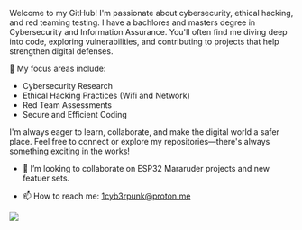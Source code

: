 Welcome to my GitHub! I'm passionate about cybersecurity, ethical hacking, and red teaming testing. I have a bachlores and masters degree in Cybersecurity and Information Assurance. You'll often find me diving deep into code, exploring vulnerabilities, and contributing to projects that help strengthen digital defenses. 

🔑 My focus areas include:
- Cybersecurity Research
- Ethical Hacking Practices (Wifi and Network)
- Red Team Assessments
- Secure and Efficient Coding

I'm always eager to learn, collaborate, and make the digital world a safer place. Feel free to connect or explore my repositories—there's always something exciting in the works!

- 👯 I’m looking to collaborate on ESP32 Mararuder projects and new featuer sets.

- 📫 How to reach me: 1cyb3rpunk@proton.me

<a href="https://wigle.net">
<img border="0" src="https://wigle.net/bi/Ll8lfVWnBB6CxmtJ+RfrjA.png">
</a>

<!--
**1cyb3rpunk/1Cyb3rpunk** is a ✨ _special_ ✨ repository because its `README.md` (this file) appears on your GitHub profile.

Here are some ideas to get you started:

- 🔭 I’m currently working on ...
- 🌱 I’m currently learning ...
- 👯 I’m looking to collaborate on ...
- 🤔 I’m looking for help with ...
- 💬 Ask me about ...
- 📫 How to reach me: ...
- 😄 Pronouns: ...
- ⚡ Fun fact: ...
-->

